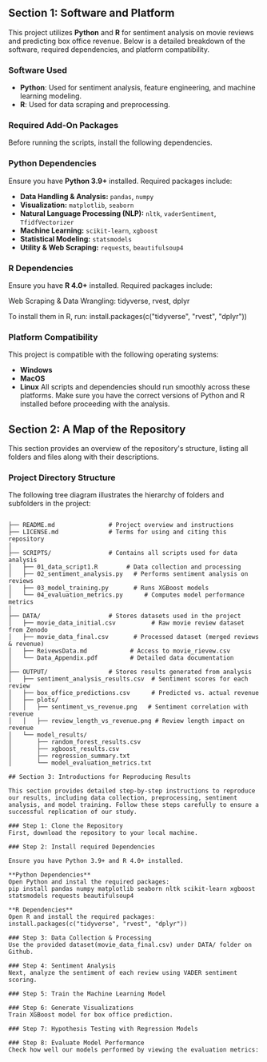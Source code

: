 ## Section 1: Software and Platform

This project utilizes **Python** and **R** for sentiment analysis on movie reviews and predicting box office revenue. Below is a detailed breakdown of the software, required dependencies, and platform compatibility.

 ### Software Used
- **Python**: Used for sentiment analysis, feature engineering, and machine learning modeling.
- **R**: Used for data scraping and preprocessing.

### Required Add-On Packages
Before running the scripts, install the following dependencies.

### Python Dependencies
Ensure you have **Python 3.9+** installed. Required packages include:

- **Data Handling & Analysis:** `pandas`, `numpy`
- **Visualization:** `matplotlib`, `seaborn`
- **Natural Language Processing (NLP):** `nltk`, `vaderSentiment`, `TfidfVectorizer`
- **Machine Learning:** `scikit-learn`, `xgboost`
- **Statistical Modeling:** `statsmodels`
- **Utility & Web Scraping:** `requests`, `beautifulsoup4`

### R Dependencies
Ensure you have **R 4.0+** installed. Required packages include:

Web Scraping & Data Wrangling: tidyverse, rvest, dplyr

To install them in R, run:
install.packages(c("tidyverse", "rvest", "dplyr"))

### Platform Compatibility
This project is compatible with the following operating systems:

- **Windows**
- **MacOS**
- **Linux**
All scripts and dependencies should run smoothly across these platforms. Make sure you have the correct versions of Python and R installed before proceeding with the analysis.

## Section 2: A Map of the Repository

This section provides an overview of the repository's structure, listing all folders and files along with their descriptions.

### Project Directory Structure
The following tree diagram illustrates the hierarchy of folders and subfolders in the project:

```plaintext

├── README.md               # Project overview and instructions
├── LICENSE.md              # Terms for using and citing this repository
│
├── SCRIPTS/                # Contains all scripts used for data analysis
│   ├── 01_data_script1.R        # Data collection and processing 
│   ├── 02_sentiment_analysis.py   # Performs sentiment analysis on reviews
│   ├── 03_model_training.py       # Runs XGBoost models
│   └── 04_evaluation_metrics.py      # Computes model performance metrics
│
├── DATA/                   # Stores datasets used in the project
│   ├── movie_data_initial.csv          # Raw movie review dataset from Zenodo
│   ├── movie_data_final.csv       # Processed dataset (merged reviews & revenue)
│   ├── ReivewsData.md            # Access to movie_rievew.csv
│   └── Data_Appendix.pdf         # Detailed data documentation
│
├── OUTPUT/                 # Stores results generated from analysis
│   ├── sentiment_analysis_results.csv  # Sentiment scores for each review
│   ├── box_office_predictions.csv      # Predicted vs. actual revenue
│   ├── plots/
│   │   ├── sentiment_vs_revenue.png   # Sentiment correlation with revenue
│   │   ├── review_length_vs_revenue.png # Review length impact on revenue
│   └── model_results/
│       ├── random_forest_results.csv
│       ├── xgboost_results.csv
│       ├── regression_summary.txt
│       └── model_evaluation_metrics.txt

## Section 3: Introductions for Reproducing Results 

This section provides detailed step-by-step instructions to reproduce our results, including data collection, preprocessing, sentiment analysis, and model training. Follow these steps carefully to ensure a successful replication of our study.

### Step 1: Clone the Repository
First, download the repository to your local machine.

### Step 2: Install required Dependencies 

Ensure you have Python 3.9+ and R 4.0+ installed.

**Python Dependencies**
Open Python and instal the required packages: 
pip install pandas numpy matplotlib seaborn nltk scikit-learn xgboost statsmodels requests beautifulsoup4

**R Dependencies**
Open R and install the required packages:
install.packages(c("tidyverse", "rvest", "dplyr"))

### Step 3: Data Collection & Processing
Use the provided dataset(movie_data_final.csv) under DATA/ folder on Github. 

### Step 4: Sentiment Analysis 
Next, analyze the sentiment of each review using VADER sentiment scoring.

### Step 5: Train the Machine Learning Model

### Step 6: Generate Visualizations
Train XGBoost model for box office prediction. 

### Step 7: Hypothesis Testing with Regression Models

### Step 8: Evaluate Model Performance 
Check how well our models performed by viewing the evaluation metrics: 
